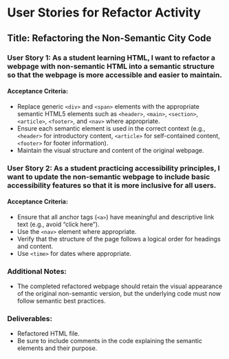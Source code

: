 # User Stories for Refactor Activity

## Title: Refactoring the Non-Semantic City Code

### User Story 1: As a student learning HTML, I want to refactor a webpage with non-semantic HTML into a semantic structure so that the webpage is more accessible and easier to maintain.

#### Acceptance Criteria:

- Replace generic `<div>` and `<span>` elements with the appropriate semantic HTML5 elements such as `<header>`, `<main>`, `<section>`, `<article>`, `<footer>`, and `<nav>` where appropriate.
- Ensure each semantic element is used in the correct context (e.g., `<header>` for introductory content, `<article>` for self-contained content, `<footer>` for footer information).
- Maintain the visual structure and content of the original webpage.

### User Story 2: As a student practicing accessibility principles, I want to update the non-semantic webpage to include basic accessibility features so that it is more inclusive for all users.

#### Acceptance Criteria:

- Ensure that all anchor tags (`<a>`) have meaningful and descriptive link text (e.g., avoid “click here”).
- Use the `<nav>` element where appropriate.
- Verify that the structure of the page follows a logical order for headings and content.
- Use `<time>` for dates where appropriate.

### Additional Notes:

- The completed refactored webpage should retain the visual appearance of the original non-semantic version, but the underlying code must now follow semantic best practices.

### Deliverables:

- Refactored HTML file.
- Be sure to include comments in the code explaining the semantic elements and their purpose.
